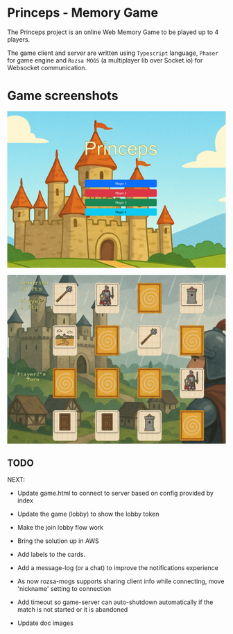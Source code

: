# Princeps - Memory Game

The Princeps project is an online Web Memory Game to be played up to 4 players.

The game client and server are written using `Typescript` language, `Phaser` for game engine and `Rozsa MOGS` (a
multiplayer lib over Socket.io) for Websocket communication.

# Game screenshots

![loby](docs/loby.png "Lobby")

![gameplay](docs/gameplay.png "Gameplay")

## TODO

NEXT:
- Update game.html to connect to server based on config provided by index
- Update the game (lobby) to show the lobby token
- Make the join lobby flow work
- Bring the solution up in AWS


- Add labels to the cards.
- Add a message-log (or a chat) to improve the notifications experience
- As now rozsa-mogs supports sharing client info while connecting, move 'nickname' setting to connection
- Add timeout so game-server can auto-shutdown automatically if the match is not started or it is abandoned
- Update doc images